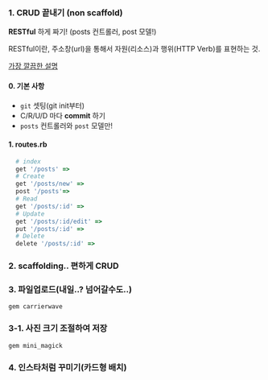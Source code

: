 ### 1. CRUD 끝내기 (non scaffold)

**RESTful** 하게 짜기! (posts 컨트롤러, post 모델!)

RESTful이란, 주소창(url)을 통해서 자원(리소스)과 행위(HTTP Verb)를 표현하는 것.

[가장 깔끔한 설명](http://meetup.toast.com/posts/92)

#### 0. 기본 사항

 - `git` 셋팅(git init부터)
 - C/R/U/D 마다 **commit** 하기
 - `posts` 컨트롤러와 `post` 모델만!

#### 1. routes.rb

```ruby
  # index
  get '/posts' =>
  # Create
  get '/posts/new' =>
  post '/posts'=>
  # Read
  get '/posts/:id' =>
  # Update
  get '/posts/:id/edit' =>
  put '/posts/:id' =>
  # Delete
  delete '/posts/:id' =>
```

### 2. scaffolding.. 편하게 CRUD

### 3. 파일업로드(내일..? 넘어갈수도..)

  `gem carrierwave`

### 3-1. 사진 크기 조절하여 저장

  `gem mini_magick`

### 4. 인스타처럼 꾸미기(카드형 배치)
